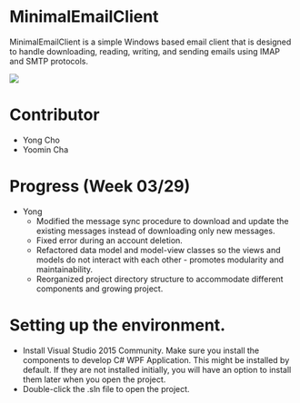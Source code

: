 # MinimalEmailClient
MinimalEmailClient is a simple Windows based email client that is designed to handle downloading, reading, writing, and sending emails using IMAP and SMTP protocols.

<img src="https://drive.google.com/file/d/0B4iaHoetmJUpZnlQMk1KRFRKSkk/view?usp=sharing" />

# Contributor
- Yong Cho
- Yoomin Cha

# Progress (Week 03/29)
- Yong
    * Modified the message sync procedure to download and update the existing messages instead of downloading only new messages.
    * Fixed error during an account deletion.
    * Refactored data model and model-view classes so the views and models do not interact with each other - promotes modularity and maintainability.
    * Reorganized project directory structure to accommodate different components and growing project.

# Setting up the environment.
- Install Visual Studio 2015 Community. Make sure you install the components to develop C# WPF Application. This might be installed by default. If they are not installed initially, you will have an option to install them later when you open the project.
- Double-click the .sln file to open the project.
